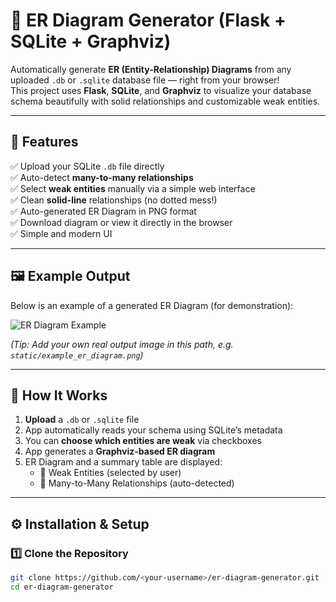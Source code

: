 # 🧩 ER Diagram Generator (Flask + SQLite + Graphviz)

Automatically generate **ER (Entity-Relationship) Diagrams** from any uploaded `.db` or `.sqlite` database file — right from your browser!  
This project uses **Flask**, **SQLite**, and **Graphviz** to visualize your database schema beautifully with solid relationships and customizable weak entities.

---

## 🚀 Features

✅ Upload your SQLite `.db` file directly  
✅ Auto-detect **many-to-many relationships**  
✅ Select **weak entities** manually via a simple web interface  
✅ Clean **solid-line** relationships (no dotted mess!)  
✅ Auto-generated ER Diagram in PNG format  
✅ Download diagram or view it directly in the browser  
✅ Simple and modern UI  

---

## 🖼️ Example Output

Below is an example of a generated ER Diagram (for demonstration):

![ER Diagram Example](static/example_er_diagram.png)

*(Tip: Add your own real output image in this path, e.g. `static/example_er_diagram.png`)*

---

## 🧠 How It Works

1. **Upload** a `.db` or `.sqlite` file  
2. App automatically reads your schema using SQLite’s metadata  
3. You can **choose which entities are weak** via checkboxes  
4. App generates a **Graphviz-based ER diagram**  
5. ER Diagram and a summary table are displayed:
   - 📘 Weak Entities (selected by user)  
   - 🔗 Many-to-Many Relationships (auto-detected)

---

## ⚙️ Installation & Setup

### 1️⃣ Clone the Repository
```bash
git clone https://github.com/<your-username>/er-diagram-generator.git
cd er-diagram-generator
